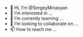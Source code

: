 - 👋 Hi, I’m @SergeyMinasyan
- 👀 I’m interested in ...
- 🌱 I’m currently learning ...
- 💞️ I’m looking to collaborate on ...
- 📫 How to reach me ...

<!---
SergeyMinasyan/SergeyMinasyan is a ✨ special ✨ repository because its `README.md` (this file) appears on your GitHub profile.
You can click the Preview link to take a look at your changes.
--->
